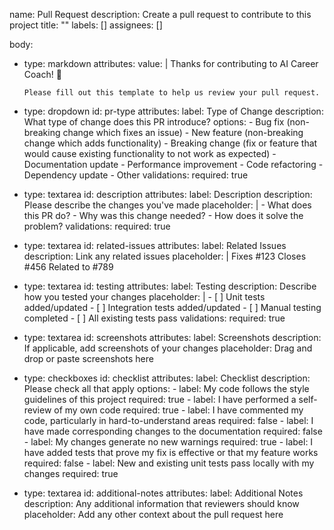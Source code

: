 name: Pull Request
description: Create a pull request to contribute to this project
title: ""
labels: []
assignees: []

body:
  - type: markdown
    attributes:
      value: |
        Thanks for contributing to AI Career Coach! 🚀
        
        Please fill out this template to help us review your pull request.

  - type: dropdown
    id: pr-type
    attributes:
      label: Type of Change
      description: What type of change does this PR introduce?
      options:
        - Bug fix (non-breaking change which fixes an issue)
        - New feature (non-breaking change which adds functionality)
        - Breaking change (fix or feature that would cause existing functionality to not work as expected)
        - Documentation update
        - Performance improvement
        - Code refactoring
        - Dependency update
        - Other
    validations:
      required: true

  - type: textarea
    id: description
    attributes:
      label: Description
      description: Please describe the changes you've made
      placeholder: |
        - What does this PR do?
        - Why was this change needed?
        - How does it solve the problem?
    validations:
      required: true

  - type: textarea
    id: related-issues
    attributes:
      label: Related Issues
      description: Link any related issues
      placeholder: |
        Fixes #123
        Closes #456
        Related to #789

  - type: textarea
    id: testing
    attributes:
      label: Testing
      description: Describe how you tested your changes
      placeholder: |
        - [ ] Unit tests added/updated
        - [ ] Integration tests added/updated
        - [ ] Manual testing completed
        - [ ] All existing tests pass
    validations:
      required: true

  - type: textarea
    id: screenshots
    attributes:
      label: Screenshots
      description: If applicable, add screenshots of your changes
      placeholder: Drag and drop or paste screenshots here

  - type: checkboxes
    id: checklist
    attributes:
      label: Checklist
      description: Please check all that apply
      options:
        - label: My code follows the style guidelines of this project
          required: true
        - label: I have performed a self-review of my own code
          required: true
        - label: I have commented my code, particularly in hard-to-understand areas
          required: false
        - label: I have made corresponding changes to the documentation
          required: false
        - label: My changes generate no new warnings
          required: true
        - label: I have added tests that prove my fix is effective or that my feature works
          required: false
        - label: New and existing unit tests pass locally with my changes
          required: true

  - type: textarea
    id: additional-notes
    attributes:
      label: Additional Notes
      description: Any additional information that reviewers should know
      placeholder: Add any other context about the pull request here